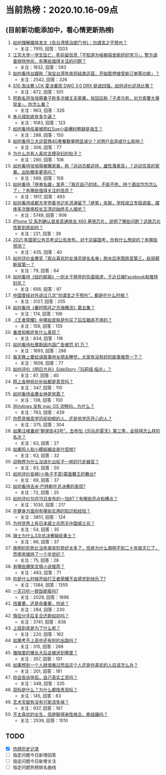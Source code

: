 # 当前热榜：2020.10.16-09点
## (目前新功能添加中，看心情更新热榜)
1. [如何理解媒体发文《告台湾情治部门书》：勿谓言之不预也？](https://www.zhihu.com/question/425718470)
    * 关注：7915, 回答：1203
2. [江苏大学一学生坠亡，死前留信息「不知道为啥搬宿舍能好好学习」，警方调查排除他杀，有哪些值得关注的问题？](https://www.zhihu.com/question/425824097)
    * 关注：1832, 回答：583
3. [如何看待台媒称「淘宝台湾年底将结束运营，开始暂停接受新订单等功能」？](https://www.zhihu.com/question/425743025)
    * 关注：2542, 回答：326
4. [S10 淘汰赛 LCK 夏决重现 DWG 3:0 DRX 挺进四强，如何评价这场比赛？](https://www.zhihu.com/question/425791683)
    * 关注：872, 回答：501
5. [短跑名将张培萌妻子称多次被丈夫家暴，张回应称「子虚乌有，对方索要大量现金」，你怎么看？](https://www.zhihu.com/question/425798067)
    * 关注：963, 回答：326
6. [朱元璋到底有多牛逼？](https://www.zhihu.com/question/308075030)
    * 关注：1083, 回答：123
7. [如何看待任豪被网红Sue小姿爆料劈腿是海王？](https://www.zhihu.com/question/425791446)
    * 关注：288, 回答：150
8. [如何看待三大运营商4G套餐数量明显减少？对用户会造成什么影响？](https://www.zhihu.com/question/425735793)
    * 关注：306, 回答：77
9. [为什么总有人喜欢去摸孕妇的肚子？](https://www.zhihu.com/question/296650454)
    * 关注：290, 回答：108
10. [如何看待张培萌被曝家暴，称「运动员都这样，雄性激素高」？运动员真的家暴、出轨概率更高吗？](https://www.zhihu.com/question/425801757)
    * 关注：569, 回答：158
11. [如何看待「拼单名媛」发声：「我花自己的钱，不偷不抢，拼个酒店包包怎么了」？有哪些值得关注的信息？](https://www.zhihu.com/question/425736263)
    * 关注：1917, 回答：493
12. [如何看待成都大学党委书记毛洪涛留下「绝笔」失联，学校成立专班调查，媒体多次致电校长王清远始终无人接听？](https://www.zhihu.com/question/425750370)
    * 关注：5749, 回答：906
13. [iPhone 12 系列确认首发高通骁龙 X60 基带芯片，说明了哪些问题？这款芯片性能到底如何？](https://www.zhihu.com/question/425728113)
    * 关注：221, 回答：38
14. [2021 年国家公务员考试公告发布，对于这届国考，你有什么想说的？有哪些预测？](https://www.zhihu.com/question/425563440)
    * 关注：435, 回答：40
15. [如何评价金鹰奖「观众喜欢的女演员提名名单」脱水后宋茜跌至第三，赵丽颖断层第一？](https://www.zhihu.com/question/425827640)
    * 关注：79, 回答：64
16. [如何看待《纽约邮报》一则关于拜登的负面报道，于近日被Facebook和推特封杀？](https://www.zhihu.com/question/425749624)
    * 关注：656, 回答：97
17. [中国曾经对外说过几次“勿谓言之不预也”，都是在什么时候？](https://www.zhihu.com/question/46950978)
    * 关注：3127, 回答：255
18. [如何看待《秦时明月之沧海横流》第五集？](https://www.zhihu.com/question/425724512)
    * 关注：174, 回答：106
19. [《王者荣耀》中哪些皮肤是你买了后压箱底不用的？](https://www.zhihu.com/question/394165039)
    * 关注：159, 回答：135
20. [重度抑郁症有什么表现？](https://www.zhihu.com/question/366074891)
    * 关注：834, 回答：118
21. [如何看待杜蕾斯因内涵广告被罚 81 万？](https://www.zhihu.com/question/425722056)
    * 关注：1693, 回答：286
22. [每天晚上要给讲故事哄女朋友睡觉，大家有没有好的故事推荐一下？](https://www.zhihu.com/question/48793099)
    * 关注：1608, 回答：77
23. [如何评价《明日方舟》SideStory「玛莉娅·临光」？](https://www.zhihu.com/question/424945951)
    * 关注：87, 回答：40
24. [网上各种低价补贴都是真货吗？](https://www.zhihu.com/question/425824341)
    * 关注：347, 回答：110
25. [如何看待金鹰女神是宋茜？](https://www.zhihu.com/question/425652895)
    * 关注：138, 回答：100
26. [Windows 没有 mac OS 流畅吗，为什么？](https://www.zhihu.com/question/419188932)
    * 关注：763, 回答：439
27. [你愿意做高学历却抑郁的人，还是低学历开心的人？](https://www.zhihu.com/question/425461256)
    * 关注：375, 回答：304
28. [如果汪峰重组“鲍家街43号”，去参加《乐队的夏天》第三季，会获得怎么样的名次？](https://www.zhihu.com/question/424705503)
    * 关注：63, 回答：27
29. [如果鸣人和小樱結婚会是什麼样?](https://www.zhihu.com/question/425076980)
    * 关注：63, 回答：32
30. [动物界为什么没进化出轮子一样的行走器官？](https://www.zhihu.com/question/423218199)
    * 关注：63, 回答：50
31. [如何评价安崎(小兔子不乖)蒙面舞王的舞台?](https://www.zhihu.com/question/425201044)
    * 关注：69, 回答：37
32. [如何看待吉米·巴特勒在总决赛的表现?](https://www.zhihu.com/question/425251948)
    * 关注：72, 回答：25
33. [如何评价10月15日发布的一加8T？有哪些亮点和槽点？](https://www.zhihu.com/question/425311014)
    * 关注：1030, 回答：217
34. [在健身方面你有哪些实用的知识和经验？](https://www.zhihu.com/question/327432005)
    * 关注：3851, 回答：124
35. [为何世界上有日本威士忌而无中国威士忌？](https://www.zhihu.com/question/418033141)
    * 关注：54, 回答：35
36. [骑士为什么3次总决赛输给勇士？](https://www.zhihu.com/question/424078788)
    * 关注：66, 回答：37
37. [南明的形势比当年南宋形势好太多了，但是为什么南明不到二十年就灭亡了，而南宋维持了一个半世纪？](https://www.zhihu.com/question/324017670)
    * 关注：75, 回答：28
38. [有哪些爆笑言情小说推荐？](https://www.zhihu.com/question/395094834)
    * 关注：483, 回答：71
39. [你是什么时候开始打王者荣耀不会感觉到快乐了?](https://www.zhihu.com/question/417353744)
    * 关注：1384, 回答：1355
40. [一天只吃一顿饭能瘦吗?](https://www.zhihu.com/question/415889635)
    * 关注：2029, 回答：1696
41. [钱重要，还是命重要，你说？](https://www.zhihu.com/question/425420186)
    * 关注：284, 回答：230
42. [情侣分手后复合还能如初吗？](https://www.zhihu.com/question/320752179)
    * 关注：3741, 回答：838
43. [上班到底是为了什么呢？](https://www.zhihu.com/question/425407808)
    * 关注：220, 回答：162
44. [如果考不上高中还有别的出路吗？](https://www.zhihu.com/question/315127137)
    * 关注：315, 回答：266
45. [猪咖里的猪长大后会被送到哪里？](https://www.zhihu.com/question/425502337)
    * 关注：357, 回答：101
46. [如果想到一个人就很难过而且这个人还是你喜欢的人应该怎么办？](https://www.zhihu.com/question/425041375)
    * 关注：201, 回答：181
47. [你会告诉伴侣，自己真实工资吗？](https://www.zhihu.com/question/424115916)
    * 关注：348, 回答：335
48. [双标是什么？为什么都指责双标？](https://www.zhihu.com/question/320697872)
    * 关注：145, 回答：63
49. [艺术天赋有没有可能流失掉？](https://www.zhihu.com/question/412271127)
    * 关注：937, 回答：167
50. [不太喜欢的女生，但是聊得来性格合，能结婚吗？](https://www.zhihu.com/question/420198781)
    * 关注：2539, 回答：1010
## TODO
* [x] [热榜历史记录](hot_history/AllHot.md)
* [ ] 指定问题今日新增回答
* [ ] 指定问题今日新增关注
* [ ] 指定问题热榜排名曲线

